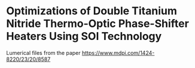# Optimizations of Double Titanium Nitride Thermo-Optic Phase-Shifter Heaters Using SOI Technology
 Lumerical files from the paper 
https://www.mdpi.com/1424-8220/23/20/8587
